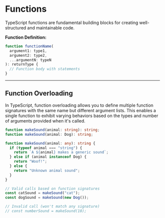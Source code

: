# Functions

TypeScript functions are fundamental building blocks for creating well-structured and maintainable code.

**Function Definition:**

```ts
function functionName(
  argument1: type1,
  argument2: type2,
  ...argumentN: typeN
): returnType {
  // Function body with statements
}
```

---

## Function Overloading

In TypeScript, function overloading allows you to define multiple function signatures with the same name but different argument lists. This enables a single function to exhibit varying behaviors based on the types and number of arguments provided when it's called.

```ts
function makeSound(animal: string): string;
function makeSound(animal: Dog): string;

function makeSound(animal: any): string {
  if (typeof animal === "string") {
    return `A ${animal} makes a generic sound`;
  } else if (animal instanceof Dog) {
    return "Woof!";
  } else {
    return "Unknown animal sound";
  }
}

// Valid calls based on function signatures
const catSound = makeSound("cat");
const dogSound = makeSound(new Dog());

// Invalid call (won't match any signature)
// const numberSound = makeSound(10);
```
